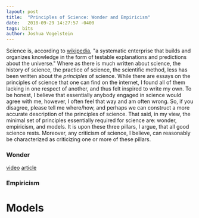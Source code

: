 ```yaml
---
layout: post
title:  "Principles of Science: Wonder and Empiricism"
date:   2018-09-29 14:27:57 -0400
tags: bits
author: Joshua Vogelstein
---
```


Science is, according to [wikipedia](https://en.wikipedia.org/wiki/Science), "a systematic enterprise that builds and organizes knowledge in the form of testable explanations and predictions about the universe."  Where as there is much written about science, the history of science, the practice of science, the scientific method, less has been written about the *principles* of science.  While there are essays on the principles of science that one can find on the internet, I found all of them lacking in one respect of another, and thus felt inspired to write my own.  To be honest, I believe that essentially anybody engaged in science would agree with me, however, I often feel that way and am often wrong.  So, if you disagree, please tell me where/how, and perhaps we can construct a more accurate description of the principles of science.  That said, in my view, the minimal set of principles essentially required for science are: wonder, empiricism, and models. It is upon these three pillars, I argue, that all good science rests.  Moreover, any criticism of science, I believe, can reasonably be characterized as criticizing one or more of these pillars.  

### Wonder

[video](https://aeon.co/videos/how-wonder-the-linchpin-of-inspiration-and-inquiry-makes-humans-unique)
[article](https://aeon.co/essays/why-wonder-is-the-most-human-of-all-emotions)

### Empiricism



# Models
